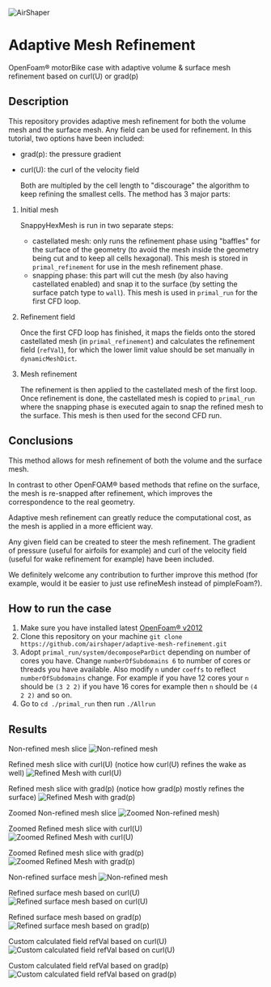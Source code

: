 ![AirShaper](images/logo.png?raw=true "AirShaper")

# Adaptive Mesh Refinement

OpenFoam® motorBike case with adaptive volume & surface mesh refinement based on curl(U) or grad(p)

## Description

This repository provides adaptive mesh refinement for both the volume mesh and the surface mesh.
Any field can be used for refinement. In this tutorial, two options have been included:

- grad(p): the pressure gradient
- curl(U): the curl of the velocity field

  Both are multipled by the cell length to "discourage" the algorithm to keep refining the smallest cells.
  The method has 3 major parts:

1. Initial mesh

   SnappyHexMesh is run in two separate steps:

   - castellated mesh: only runs the refinement phase using "baffles" for the surface of the geometry (to avoid the mesh inside the geometry being cut and to keep all cells hexagonal).
     This mesh is stored in `primal_refinement` for use in the mesh refinement phase.
   - snapping phase: this part will cut the mesh (by also having castellated enabled) and snap it to the surface (by setting the surface patch type to `wall`).
     This mesh is used in `primal_run` for the first CFD loop.

2. Refinement field

   Once the first CFD loop has finished, it maps the fields onto the stored castellated mesh (in `primal_refinement`) and calculates the refinement field (`refVal`), for which the lower limit value should be set manually in `dynamicMeshDict`.

3. Mesh refinement

   The refinement is then applied to the castellated mesh of the first loop. Once refinement is done, the castellated mesh is copied to `primal_run` where the snapping phase is executed again to snap the refined mesh to the surface.
   This mesh is then used for the second CFD run.

## Conclusions

This method allows for mesh refinement of both the volume and the surface mesh.

In contrast to other OpenFOAM® based methods that refine on the surface, the mesh is re-snapped after refinement, which improves the correspondence to the real geometry.

Adaptive mesh refinement can greatly reduce the computational cost, as the mesh is applied in a more efficient way.

Any given field can be created to steer the mesh refinement.
The gradient of pressure (useful for airfoils for example) and curl of the velocity field (useful for wake refinement for example) have been included.

We definitely welcome any contribution to further improve this method (for example, would it be easier to just use refineMesh instead of pimpleFoam?).

## How to run the case

1. Make sure you have installed latest [OpenFoam® v2012](https://www.openfoam.com/download/)
2. Clone this repository on your machine `git clone https://github.com/airshaper/adaptive-mesh-refinement.git`
3. Adopt `primal_run/system/decomposeParDict` depending on number of cores you have. Change `numberOfSubdomains 6` to number of cores or threads you have available. Also modify `n` under `coeffs` to reflect `numberOfSubdomains` change. For example if you have 12 cores your `n` should be `(3 2 2)` if you have 16 cores for example then `n` should be `(4 2 2)` and so on.
4. Go to `cd ./primal_run` then run `./Allrun`

## Results

Non-refined mesh slice
![Non-refined mesh](images/motorBike_before_refinement_slice.png?raw=true "Non-refined mesh")

Refined mesh slice with curl(U) (notice how curl(U) refines the wake as well)
![Refined Mesh with curl(U)](images/motorBike_after_refinement_slice_curlU.png?raw=true "Refined Mesh with curl(U)")

Refined mesh slice with grad(p) (notice how grad(p) mostly refines the surface)
![Refined Mesh with grad(p)](images/motorBike_after_refinement_slice_gradp.png?raw=true "Refined Mesh with grad(p)")

Zoomed Non-refined mesh slice
![Zoomed Non-refined mesh)](images/motorBike_before_refinement_slice_zoomed.png?raw=true "Zoomed Non-refined mesh")

Zoomed Refined mesh slice with curl(U)
![Zoomed Refined Mesh with curl(U)](images/motorBike_after_refinement_slice_zoomed_curlU.png?raw=true "Zoomed Refined Mesh with curl(U)")

Zoomed Refined mesh slice with grad(p)
![Zoomed Refined Mesh with grad(p)](images/motorBike_after_refinement_slice_zoomed_gradp.png?raw=true "Zoomed Refined Mesh with grad(p)")

Non-refined surface mesh
![Non-refined mesh](images/motorBike_before_refinement_surface.png?raw=true "Non-refined surface mesh")

Refined surface mesh based on curl(U)
![Refined surface mesh based on curl(U)](images/motorBike_after_refinement_surface_curlU.png?raw=true "Refined surface mesh based on curl(U)")

Refined surface mesh based on grad(p)
![Refined surface mesh based on grad(p)](images/motorBike_after_refinement_surface_gradp.png?raw=true "Refined surface mesh based on grad(p)")

Custom calculated field refVal based on curl(U)
![Custom calculated field refVal based on curl(U)](images/motorBike_before_refinement_slice_refVal_curlU.png?raw=true "Custom calculated field refVal based on curl(U)")

Custom calculated field refVal based on grad(p)
![Custom calculated field refVal based on grad(p)](images/motorBike_before_refinement_slice_refVal_gradp.png?raw=true "Custom calculated field refVal based on grad(p)")
